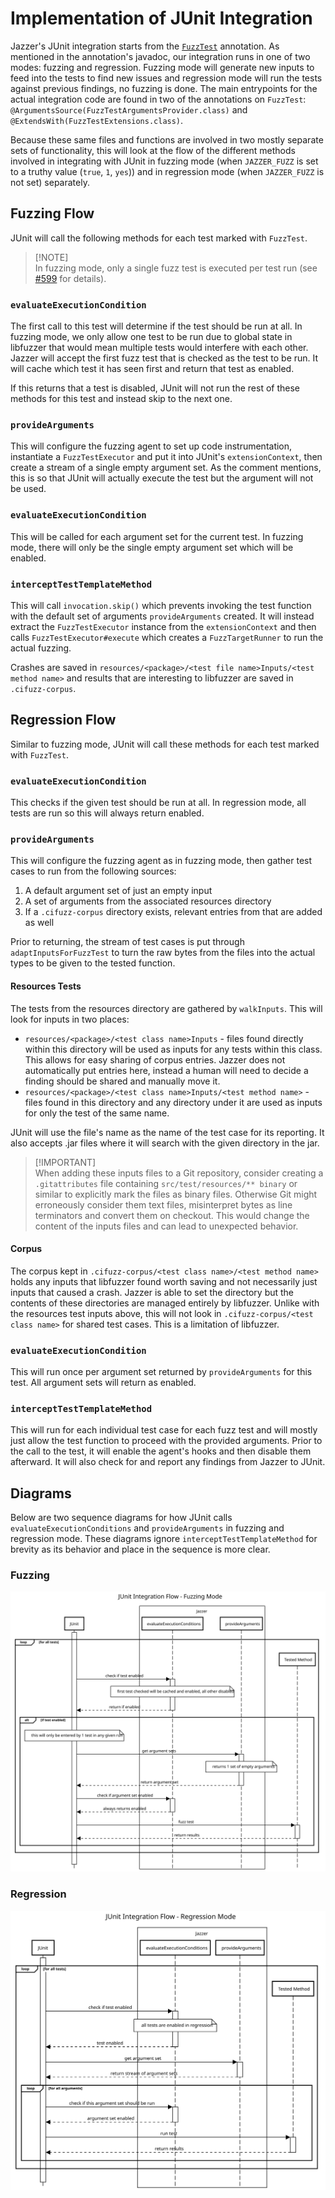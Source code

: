 # Implementation of JUnit Integration

Jazzer's JUnit integration starts from
the [`FuzzTest`](../src/main/java/com/code_intelligence/jazzer/junit/FuzzTest.java) annotation. As mentioned in the
annotation's javadoc, our integration runs in one of two modes: fuzzing and regression. Fuzzing mode will generate new
inputs to feed into the tests to find new issues and regression mode will run the tests against previous findings, no
fuzzing is done. The main entrypoints for the actual integration code are found in two of the annotations
on `FuzzTest`: `@ArgumentsSource(FuzzTestArgumentsProvider.class)` and `@ExtendsWith(FuzzTestExtensions.class)`.

Because these same files and functions are involved in two mostly separate sets of functionality, this will look at the
flow of the different methods involved in integrating with JUnit in fuzzing mode (when `JAZZER_FUZZ` is set to a truthy 
value (`true`, `1`, `yes`)) and in regression mode (when `JAZZER_FUZZ` is not set) separately.

## Fuzzing Flow

JUnit will call the following methods for each test marked with `FuzzTest`.

> [!NOTE]\
> In fuzzing mode, only a single fuzz test is executed per test run
> (see [#599](https://github.com/CodeIntelligenceTesting/jazzer/issues/599) for details).

### `evaluateExecutionCondition`

The first call to this test will determine if the test should be run at all. In fuzzing mode, we only allow one test to
be run due to global state in libfuzzer that would mean multiple tests would interfere with each other. Jazzer will
accept the first fuzz test that is checked as the test to be run. It will cache which test it has seen first and
return that test as enabled.

If this returns that a test is disabled, JUnit will not run the rest of these methods for this test and instead skip
to the next one.

### `provideArguments`

This will configure the fuzzing agent to set up code instrumentation, instantiate a `FuzzTestExecutor` and put it into
JUnit's `extensionContext`, then create a stream of a single empty argument set. As the comment mentions, this is so
that JUnit will actually execute the test but the argument will not be used.

### `evaluateExecutionCondition`

This will be called for each argument set for the current test. In fuzzing mode, there will only be the single
empty argument set which will be enabled.

### `interceptTestTemplateMethod`

This will call `invocation.skip()` which prevents invoking the test function with the default set of
arguments `provideArguments` created. It will instead extract the `FuzzTestExecutor` instance from
the `extensionContext` and then calls `FuzzTestExecutor#execute` which creates a `FuzzTargetRunner` to run the actual
fuzzing.

Crashes are saved in `resources/<package>/<test file name>Inputs/<test method name>` and results that are interesting to
libfuzzer are saved in `.cifuzz-corpus`.

## Regression Flow

Similar to fuzzing mode, JUnit will call these methods for each test marked with `FuzzTest`.

### `evaluateExecutionCondition`

This checks if the given test should be run at all. In regression mode, all tests are run so this will always return
enabled.

### `provideArguments`

This will configure the fuzzing agent as in fuzzing mode, then gather test cases to run from the following sources:

1. A default argument set of just an empty input
2. A set of arguments from the associated resources directory
3. If a `.cifuzz-corpus` directory exists, relevant entries from that are added as well

Prior to returning, the stream of test cases is put through `adaptInputsForFuzzTest` to turn the raw bytes from the
files into the actual types to be given to the tested function.

#### Resources Tests

The tests from the resources directory are gathered by `walkInputs`. This will look for inputs in two places:

- `resources/<package>/<test class name>Inputs` - files found directly within this directory will be used as inputs for
  any tests within this class. This allows for easy sharing of corpus entries. Jazzer does not automatically put entries
  here, instead a human will need to decide a finding should be shared and manually move it.
- `resources/<package>/<test class name>Inputs/<test method name>` - files found in this directory and any directory
  under it are used as inputs for only the test of the same name.

JUnit will use the file's name as the name of the test case for its reporting. It also accepts .jar files where it will
search with the given directory in the jar.

> [!IMPORTANT]\
> When adding these inputs files to a Git repository, consider creating a `.gitattributes` file containing
> `src/test/resources/** binary` or similar to explicitly mark the files as binary files. Otherwise Git might
> erroneously consider them text files, misinterpret bytes as line terminators and convert them on checkout.
> This would change the content of the inputs files and can lead to unexpected behavior.

#### Corpus

The corpus kept in `.cifuzz-corpus/<test class name>/<test method name>` holds any inputs that libfuzzer found worth
saving and not necessarily just inputs that caused a crash. Jazzer is able to set the directory but the contents of
these directories are managed entirely by libfuzzer. Unlike with the resources test inputs above, this will not look
in `.cifuzz-corpus/<test class name>` for shared test cases. This is a limitation of libfuzzer.

### `evaluateExecutionCondition`

This will run once per argument set returned by `provideArguments` for this test. All argument sets will return as
enabled.

### `interceptTestTemplateMethod`

This will run for each individual test case for each fuzz test and will mostly just allow the test function to proceed
with the provided arguments. Prior to the call to the test, it will enable the agent's hooks and then disable them
afterward. It will also check for and report any findings from Jazzer to JUnit.

## Diagrams

Below are two sequence diagrams for how JUnit calls `evaluateExecutionConditions` and `provideArguments` in fuzzing and
regression mode. These diagrams ignore `interceptTestTemplateMethod` for brevity as its behavior and place in the
sequence is more clear.

### Fuzzing

![created on sequencediagram.org, load the svg in the editor to edit](./images/fuzzing-flow.svg)

### Regression

![created on sequencediagram.org, load the svg in the editor to edit](./images/regression-flow.svg)
